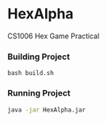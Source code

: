 # HexAlpha
CS1006 Hex Game Practical

### Building Project

```
bash build.sh
```

### Running Project

```bash
java -jar HexAlpha.jar
```



